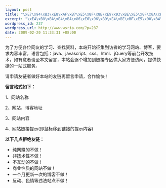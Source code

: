 ```yaml
--- 
layout: post
title: "\xE7\x94\xB3\xE8\xAF\xB7\xE5\x8F\x8B\xE9\x93\xBE\xE5\x8F\x8A\xE8\xAF\xB4\xE6\x98\x8E"
excerpt: "\xE4\xB8\xBA\xE4\xBA\x86\xE6\x96\xB9\xE4\xBE\xBF\xE5\x90\x84\xE4\xBD\x8D\xE5\x90\x8C\xE5\xAD\xA6\xE7\x9A\x84\xE5\xAD\xA6\xE4\xB9\xA0\xE3\x80\x81\xE6\x9F\xA5\xE6\x89\xBE\xE8\xB5\x84\xE6\x96\x99\xEF\xBC\x8C\xE6\x9C\xAC\xE7\xAB\x99\xE5\xBC\x80\xE5\xA7\x8B\xE5\xBE\x81\xE9\x9B\x86\xE5\x88\xB0\xE8\xAE\xBF\xE8\x80\x85\xE7\x9A\x84\xE5\xAD\xA6\xE4\xB9\xA0\xE7\xBD\x91\xE7\xAB\x99\xE3\x80\x81\xE5\x8D\x9A\xE5\xAE\xA2\xEF\xBC\x8C\xE8\xA6\x81\xE6\xB1\x82\xE5\x86\x85\xE5\xAE\xB9\xE4\xB8\xB0\xE5\xAF\x8C\xEF\xBC\x8C\xE8\xAF\xAD\xE8\xA8\x80\xE5\x8C\x85\xE6\x8B\xAC\xEF\xBC\x9Ajava\xE3\x80\x81javascript\xE3\x80\x81css\xE3\x80\x81html\xE3\x80\x81jQuery\xE7\xAD\x89\xE7\xAD\x89\xEF\xBC\x8C\xE5\xA6\x82\xE6\x9C\x89\xE6\x84\x8F\xE8\x80\x85\xE8\xAF\xB7\xE8\x87\xB3\xE6\x9C\xAC\xE6\x96\x87\xE7\x95\x99\xE8\xA8\x80\xEF\xBC\x8C\xE6\x9C\xAC\xE7\xAB\x99\xE4\xBC\x9A\xE9\x80\x90\xE4\xB8\xAA\xE5\xA2\x9E\xE5\x8A\xA0\xE5\x88\xB0\xE9\x93\xBE\xE6\x8E\xA5\xE4\xB8\x93\xE5\x8C\xBA\xE4\xBE\x9B\xE5\xA4\xA7\xE5\xAE\xB6\xE6\x96\xB9\xE4\xBE\xBF\xE8\xAE\xBF\xE9\x97\xAE\xEF\xBC\x8C\xE6\x8F\x90\xE4\xBE\x9B\xE5\xBF\xAB\xE6\x8D\xB7\xE7\x9A\x84\xE4\xB8\x80\xE7\xAB\x99\xE5\xBC\x8F\xE6\x9C\x8D\xE5\x8A\xA1\xE3\x80\x82\r\n"
wordpress_id: 237
wordpress_url: http://www.wsria.com/?p=237
date: 2009-02-20 11:33:31 +08:00
---
```

为了方便各位网友的学习、查找资料，本站开始征集到访者的学习网站、博客，要求内容丰富，语言包括：java、javascript、css、html、jQuery等前台开发技术，如有意者请至本文留言，本站会逐个增加到链接专区供大家方便访问，提供快捷的一站式服务。

<!--more-->

请申请友链者做好本站的友链再留言申请，合作愉快！

<strong>留言格式如下：</strong>

1、网站名称

2、网站、博客地址

3、网站内容

4、网站链接提示(即鼠标移到链接的提示内容)

<strong>以下几点拒绝友链：</strong>
<ul>
	<li>纯网赚的不做！</li>
	<li>非技术性不做！</li>
	<li>不互动的不做！</li>
	<li>商业性质的网站不做！</li>
	<li>一个月更新一次的博客不做！</li>
	<li>反动、色情等违法站点不做！</li>
</ul>
